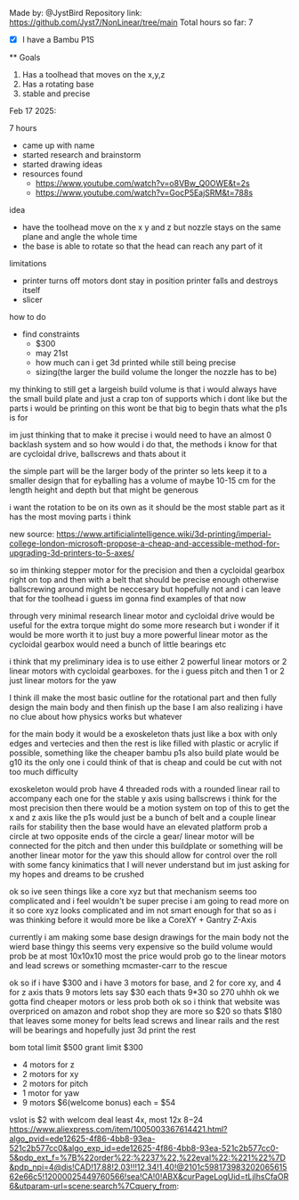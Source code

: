 Made by: @JystBird
Repository link: https://github.com/Jyst7/NonLinear/tree/main
Total hours so far: 7

- [x] I have a Bambu P1S

** Goals

1. Has a toolhead that moves on the x,y,z
2. Has a rotating base
3. stable and precise

Feb 17 2025:

7 hours

- came up with name
- started research and brainstorm
- started drawing ideas
- resources found
    - https://www.youtube.com/watch?v=o8VBw_Q0OWE&t=2s
    - https://www.youtube.com/watch?v=GocP5EajSRM&t=788s

idea
- have the toolhead move on the x y and z but nozzle stays on the same plane and angle the whole time
- the base is able to rotate so that the head can reach any part of it

limitations
- printer turns off motors dont stay in position printer falls and destroys itself
- slicer

how to do
- find constraints
    - $300
    - may 21st
    - how much can i get 3d printed while still being precise
    - sizing(the larger the build volume the longer the nozzle has to be)

my thinking to still get a largeish build volume is that i would always have the small build plate and just a crap ton of supports which i dont like but the parts i would be printing on this wont be that big to begin thats what the p1s is for

im just thinking that to make it precise i would need to have an almost 0 backlash system and so how would i do that, the methods i know for that are cycloidal drive, ballscrews and thats about it

the simple part will be the larger body of the printer so lets keep it to a smaller design that for eyballing has a volume of maybe 10-15 cm for the length height and depth but that might be generous

i want the rotation to be on its own as it should be the most stable part as it has the most moving parts i think

new source: https://www.artificialintelligence.wiki/3d-printing/imperial-college-london-microsoft-propose-a-cheap-and-accessible-method-for-upgrading-3d-printers-to-5-axes/

so im thinking stepper motor for the precision and then a cycloidal gearbox right on top and then with a belt that should be precise enough otherwise ballscrewing around might be neccesary but hopefully not and i can leave that for the toolhead i guess im gonna find examples of that now

through very minimal research linear motor and cycloidal drive would be useful for the extra torque might do some more research but i wonder if it would be more worth it to just buy a more powerful linear motor as the cycloidal gearbox would need a bunch of little bearings etc

i think that my preliminary idea is to use either 2 powerful linear motors or 2 linear motors with cycloidal gearboxes. for the i guess pitch and then 1 or 2 just linear motors for the yaw

I think ill make the most basic outline for the rotational part and then fully design the main body and then finish up the base
I am also realizing i have no clue about how physics works but whatever

for the main body it would be a exoskeleton thats just like a box with only edges and vertecies and then the rest is like filled with plastic or acrylic if possible, something like the cheaper bambu p1s also build plate would be g10 its the only one i could think of that is cheap and could be cut with not too much difficulty

exoskeleton would prob have 4 threaded rods with a rounded linear rail to accompany each one for the stable y axis using ballscrews i think for the most precision
then there would be a motion system on top of this to get the x and z axis like the p1s would just be a bunch of belt and a couple linear rails for stability
then the base would have an elevated platform prob a circle at two opposite ends of the circle a gear/ linear motor will be connected for the pitch and then under this buildplate or something will be another linear motor for the yaw this should allow for control over the roll with some fancy kinimatics that I will never understand but im just asking for my hopes and dreams to be crushed

ok so ive seen things like a core xyz but that mechanism seems too complicated and i feel wouldn't be super precise i am going to read more on it so core xyz looks complicated and im not smart enough for that so as i was thinking before it would more be like a CoreXY + Gantry Z-Axis

currently i am making some base design drawings for the main body not the wierd base thingy
this seems very expensive so the build volume would prob be at most 10x10x10
most the price would prob go to the linear motors and lead screws or something mcmaster-carr to the rescue

ok so if i have $300 and i have 3 motors for base, and 2 for core xy, and 4 for z axis thats 9 motors lets say $30 each thats 9*30 so 270 uhhh ok we gotta find cheaper motors or less prob both ok so i think that website was overpriced on amazon and robot shop they are more so $20 so thats $180 that leaves some money for belts lead screws and linear rails and the rest will be bearings and hopefully just 3d print the rest


bom
total limit $500
grant limit $300
- 4 motors for z
- 2 motors for xy
- 2 motors for pitch
- 1 motor for yaw
- 9 motors $6(welcome bonus) each
= $54

vslot is $2 with welcom deal
least 4x, most 12x $8-$24
https://www.aliexpress.com/item/1005003367614421.html?algo_pvid=ede12625-4f86-4bb8-93ea-521c2b577cc0&algo_exp_id=ede12625-4f86-4bb8-93ea-521c2b577cc0-5&pdp_ext_f=%7B%22order%22:%2237%22,%22eval%22:%221%22%7D&pdp_npi=4@dis!CAD!17.88!2.03!!!12.34!1.40!@2101c59817398320206561562e66c5!12000025449760566!sea!CA!0!ABX&curPageLogUid=tLjlhsCfaOR6&utparam-url=scene:search%7Cquery_from:
